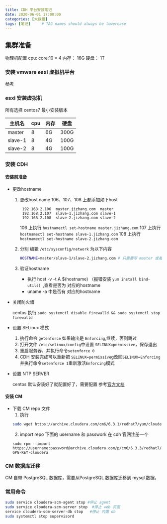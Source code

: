 ```yaml
---
title: CDH 平台安装笔记
date: 2020-06-01 17:00:00
categories: [大数据]
tags: [笔记]     # TAG names should always be lowercase
---
```



## 集群准备

物理机配置
cpu: core:10 * 4
内存： 16G
硬盘： 1T

### 安装 vmware esxi 虚拟机平台

[参考](https://blog.csdn.net/z136370204/article/details/89196909)


### esxi 安装虚拟机
所有选择 centos7 最小安装版本

|主机名|cpu|内存|硬盘|
|---|---|---|---
|master|8|6G|300G|
|slave-1|8|4G|100G|
|slave-2|8|4G|100G|

### 安装 CDH

#### 安装前准备
- 更改hostname
  1. 更改host name
     106、107、108 上都添加如下host
     ```
      192.168.2.106  master.jizhang.com  master
      192.168.2.107  slave-1.jizhang.com slave-1
      192.168.2.108  slave-2.jizhang.com slave-2
     ```

     106 上执行  `hostnamectl set-hostname master.jizhang.com`
     107 上执行 `hostnamectl set-hostname slave-1.jizhang.com`
     108 上执行 `hostnamectl set-hostname slave-2.jizhang.com`
  2. 分别 编辑 `/etc/sysconfig/network` 为以下内容
     ```bash
     HOSTNAME=master/slave-1/slave-2.jizhang.com # 只需要写 master 或者slave
     ```

  3. 验证hostname
     - 执行 host -v -t A $(hostname) （报错安装 `yum install bind-utils`）,查看是否为 对应的hostname
     - uname -a 中是否有 对应的hostname
- 关闭防火墙

   centos 执行 `sudo systemctl disable firewalld && sudo systemctl stop firewalld`
- 设置 SELinux 模式
  1. 执行命令 `getenforce` 如果输出是 `Enforcing`,继续，否则跳过
  2. 打开文件 `/etc/selinux/config`中设置 `SELINUX=permissive`，保存退出
  3. 重启服务器，并执行命令`setenforce 0`
  4. CDH 安装完成可以重新把 `SELINUX=permissive`g改回`SELINUX=Enforcing`并执行命令`setenforce 1`重新激活`Enforcing`模式
- 设置 NTP SERVER

  centos 默认安装好了就配置好了，需要配置 参考[官方文档](https://docs.cloudera.com/documentation/enterprise/6/latest/topics/install_cdh_enable_ntp.html)

#### 安装 CM
- 下载 CM repo 文件
  1. 执行
    ```bash
    sudo wget https://archive.cloudera.com/cm6/6.3.1/redhat7/yum/cloudera-manager.repo -P /etc/yum.repos.d/
    ```
  2. import repo
    下面的 username 和 passwork 在 cdh 官网注册一个
    ```
    sudo rpm --import https://username:password@archive.cloudera.com/p/cm6/6.3.3/redhat7/yum/RPM-GPG-KEY-cloudera
    ```

### CM 数据库迁移
CM 自带 PostgreSQL 数据库，需要从PostgreSQL 数据库迁移到 mysql 数据，


### 常用命令
```bash
sudo service cloudera-scm-agent stop #停止 agent
sudo service cloudera-scm-server stop  #停止 web 页面
service cloudera-scm-server-db stop   #停止 内置 db
sudo systemctl stop supervisord
```



